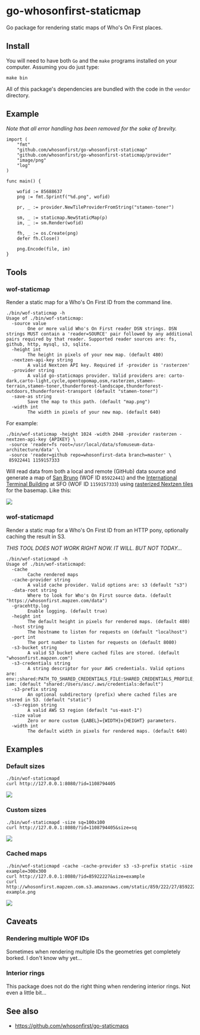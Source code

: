 # go-whosonfirst-staticmap

Go package for rendering static maps of Who's On First places.

## Install

You will need to have both `Go` and the `make` programs installed on your computer. Assuming you do just type:

```
make bin
```

All of this package's dependencies are bundled with the code in the `vendor` directory.

## Example

_Note that all error handling has been removed for the sake of brevity._

```
import (
	"fmt"
	"github.com/whosonfirst/go-whosonfirst-staticmap"
	"github.com/whosonfirst/go-whosonfirst-staticmap/provider"	
	"image/png"		
	"log"
)

func main() {

	wofid := 85688637
	png := fmt.Sprintf("%d.png", wofid)

	pr, _ := provider.NewTileProviderFromString("stamen-toner")
	
	sm, _ := staticmap.NewStaticMap(p)
	im, _ := sm.Render(wofid)

	fh, _ := os.Create(png)
	defer fh.Close()

	png.Encode(file, im)
}
```

## Tools

### wof-staticmap

Render a static map for a Who's On First ID from the command line.

```
./bin/wof-staticmap -h
Usage of ./bin/wof-staticmap:
  -source value
    	One or more valid Who's On First reader DSN strings. DSN strings MUST contain a 'reader=SOURCE' pair followed by any additional pairs required by that reader. Supported reader sources are: fs, github, http, mysql, s3, sqlite.
  -height int
    	The height in pixels of your new map. (default 480)
  -nextzen-api-key string
    	A valid Nextzen API key. Required if -provider is 'rasterzen'
  -provider string
    	A valid go-staticmaps provider. Valid providers are: carto-dark,carto-light,cycle,opentopomap,osm,rasterzen,stamen-terrain,stamen-toner,thunderforest-landscape,thunderforest-outdoors,thunderforest-transport (default "stamen-toner")
  -save-as string
    	Save the map to this path. (default "map.png")
  -width int
    	The width in pixels of your new map. (default 640)
```

For example:

```
./bin/wof-staticmap -height 1024 -width 2048 -provider rasterzen -nextzen-api-key {APIKEY} \
 -source 'reader=fs root=/usr/local/data/sfomuseum-data-architecture/data' \
 -source 'reader=github repo=whosonfirst-data branch=master' \
 85922441 1159157333 
```

Will read data from both a local and remote (GitHub) data source and generate a map of [San Bruno](https://spelunker.whosonfirst.org/id/85922441/) (WOF ID `85922441`) and the [International Terminal Building](https://millsfield.sfomuseum.org/id/115/915/733/3) at SFO (WOF ID `1159157333`) using [rasterized Nextzen tiles](https://github.com/whosonfirst/go-rasterzen) for the basemap. Like this:

![](images/20180830-itb-sanbruno-2.png)

### wof-staticmapd

Render a static map for a Who's On First ID from an HTTP pony, optionally caching the result in S3.

_THIS TOOL DOES NOT WORK RIGHT NOW. IT WILL. BUT NOT TODAY..._

```
./bin/wof-staticmapd -h
Usage of ./bin/wof-staticmapd:
  -cache
    	Cache rendered maps
  -cache-provider string
    	A valid cache provider. Valid options are: s3 (default "s3")
  -data-root string
    	Where to look for Who's On First source data. (default "https://whosonfirst.mapzen.com/data")
  -gracehttp.log
    	Enable logging. (default true)
  -height int
    	The default height in pixels for rendered maps. (default 480)
  -host string
    	The hostname to listen for requests on (default "localhost")
  -port int
    	The port number to listen for requests on (default 8080)
  -s3-bucket string
    	A valid S3 bucket where cached files are stored. (default "whosonfirst.mapzen.com")
  -s3-credentials string
    	A string descriptor for your AWS credentials. Valid options are: env:;shared:PATH_TO_SHARED_CREDENTIALS_FILE:SHARED_CREDENTIALS_PROFILE; iam: (default "shared:/Users/asc/.aws/credentials:default")
  -s3-prefix string
    	An optional subdirectory (prefix) where cached files are stored in S3. (default "static")
  -s3-region string
    	A valid AWS S3 region (default "us-east-1")
  -size value
    	Zero or more custom {LABEL}={WIDTH}x{HEIGHT} parameters.
  -width int
    	The default width in pixels for rendered maps. (default 640)
```

## Examples

### Default sizes

```
./bin/wof-staticmapd 
curl http://127.0.0.1:8080/?id=1108794405
```

![](images/1108794405.png)

### Custom sizes

```
./bin/wof-staticmapd -size sq=100x100
curl http://127.0.0.1:8080/?id=1108794405&size=sq
```

![](images/1108794405-sq.png)

### Cached maps

```
./bin/wof-staticmapd -cache -cache-provider s3 -s3-prefix static -size example=300x300
curl http://127.0.0.1:8080/?id=85922227&size=example
curl http://whosonfirst.mapzen.com.s3.amazonaws.com/static/859/222/27/85922227-example.png
```

![](images/85922227-example.png)

## Caveats

### Rendering multiple WOF IDs

Sometimes when rendering multiple IDs the geometries get completely borked. I don't know why yet...

### Interior rings

This package does not do the right thing when rendering interior rings. Not even a little bit...

## See also

* https://github.com/whosonfirst/go-staticmaps
